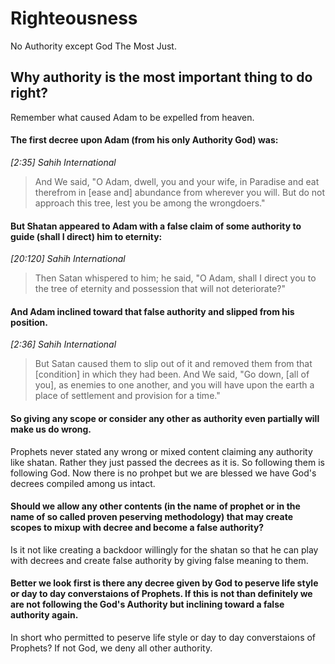
# Righteousness
No Authority except God The Most Just.
## Why authority is the most important thing to do right?
Remember what caused Adam to be expelled from heaven.

#### The first decree upon Adam (from his only Authority God) was:

*[2:35] Sahih International*
> And We said, "O Adam, dwell, you and your wife, in Paradise and eat
> therefrom in [ease and] abundance from wherever you will. But do not
> approach this tree, lest you be among the wrongdoers."
 
#### But Shatan appeared to Adam with a false claim of some authority to guide (shall I direct) him to eternity:  

*[20:120] Sahih International*
> Then Satan whispered to him; he said, "O Adam, shall I direct you to
> the tree of eternity and possession that will not deteriorate?"

#### And Adam inclined toward that false authority and slipped from his position.

*[2:36] Sahih International*
> But Satan caused them to slip out of it and removed them from that
> [condition] in which they had been. And We said, "Go down, [all of
> you], as enemies to one another, and you will have upon the earth a
> place of settlement and provision for a time."

#### So giving any scope or consider any other as authority even partially will make us do wrong. 

Prophets never stated any wrong or mixed content claiming any authority like shatan. Rather they just
passed the decrees as it is. So following them is following God. Now there is no prohpet but we are blessed we have
God's decrees compiled among us intact. 
#### Should we allow any other contents (in the name of prophet or in the name of so called proven peserving methodology) that may create scopes to mixup with decree and become a false authority? 
Is it not like creating a backdoor willingly for the shatan so that he can play with decrees and create false authority by giving false meaning to them. 
#### Better we look first is there any decree given by God to peserve life style or day to day converstaions of Prophets. If this is not than definitely we are not following the God's Authority but inclining toward a false authority again. 
In short who permitted to peserve life style or day to day converstaions of Prophets? If not God, we deny all other authority. 



